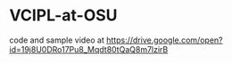 # VCIPL-at-OSU
code and sample video at
https://drive.google.com/open?id=19j8U0DRo17Pu8_Mqdt80tQaQ8m7lzirB
